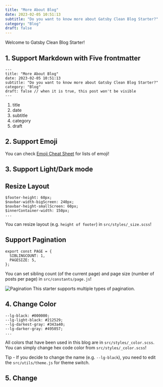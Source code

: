 ```yaml
---
title: "More About Blog"
date: 2023-02-05 10:51:13
subtitle: "Do you want to know more about Gatsby Clean Blog Starter?"
category: "Blog"
draft: false
---
```


Welcome to Gatsby Clean Blog Starter!

## 1. Support Markdown with Five frontmatter

```
---
title: "More About Blog"
date: 2023-02-05 10:51:13
subtitle: "Do you want to know more about Gatsby Clean Blog Starter?"
category: "Blog"
draft: false // when it is true, this post won't be visible
---
```

1. title
2. date
3. subtitle
4. category
5. draft

## 2. Support Emoji

You can check [Emoji Cheat Sheet](https://www.webfx.com/tools/emoji-cheat-sheet/) for lists of emoji!

## 3. Support Light/Dark mode

## Resize Layout

```
$footer-height: 60px;
$navbar-width-bigScreen: 240px;
$navbar-height-smallScreen: 60px;
$innerContainer-width: 150px;
...
```

You can resize layout (e.g. `height of footer`) in `src/styles/_size.scss`!

## Support Pagination

```
export const PAGE = {
  SIBLINGCOUNT: 1,
  PAGESIZE: 5,
};
```

You can set sibling count (of the current page) and page size (number of posts per page) in `src/constants/page.js`!

![Pagination]('https://github.com/soheee-bae/Gatsby-Clean-Blog-Starter.git/assets/images/pagination.png')
This starter supports multiple types of pagination.

## 4. Change Color

```
--lg-black: #000000;
--lg-light-black: #212529;
--lg-darkest-gray: #343a40;
--lg-darker-gray: #495057;
...
```

All colors that have been used in this blog are in `src/styles/_color.scss`.
You can simply change hex code color from `src/styles/_color.scss`!

Tip - If you decide to change the name (e.g. `--lg-black`), you need to edit the `src/utils/theme.js` for theme switch.

## 5. Change
